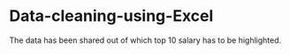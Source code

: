 # Data-cleaning-using-Excel
The data has been shared out of which top 10 salary has to be highlighted.
